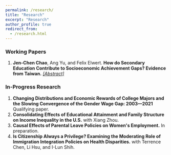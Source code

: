 ```yaml
---
permalink: /research/
title: "Research"
excerpt: "Research"
author_profile: true
redirect_from: 
  - /research.html
---
```


<div align="left"><h3>Working Papers</h3></div>
<ol>
  <li>
    <strong>Jen-Chen Chao</strong>, Ang Yu, and Felix Elwert. 
    <b>How do Secondary Education Contribute to Socioeconomic Achievement Gaps? Evidence from Taiwan.</b>
    <i><a href="#" onclick="toggle_visibility('handbook');">[Abstract]</a></i>
    <div id="handbook" style="display:none; margin-left: 20px;">
      How do schools affect socioeconomic inequality in academic achievement? Many studies have sought to characterize the role of education in the stratification system, but few have jointly studied multiple mechanisms by which schools reduce or increase inequalities. We propose a unified theoretical framework that integrates three potentially equalizing or stratifying mechanisms of an educational system: (1) unequal access to high-quality schools; (2) heterogeneous returns to attending high-quality schools; and (3) differential selection into high-quality schools by students' socioeconomic origin (SES). Applying a novel causal decomposition method to data from the Taiwan Education Panel Survey, we find about 17%-20% of the SES achievement gap can be explained by SES disparities in the attendance rate of high-quality schools. Moreover, attending high-quality schools is slightly more beneficial for lower-SES students, reducing around 7%-10% of the achievement gap. Differential selection into schools, however, explains only about 1% of the achievement inequality. The findings suggest, therefore, that unequal access to high-quality schools diminishes its equalizing power, and that redistribution of admissions to high-quality schools can help narrow the SES achievement gap
    </div>
  </li>
</ol>

<div align="left"><h3>In-Progress Research</h3></div>
<ol>
  <li><b>Changing Distributions and Economic Rewards of College Majors and the Slowing Convergence of the Gender Wage Gap: 2003—2021</b> Qualifying paper.</li>
  <li><b>Consolidating Effects of Educational Attainment and Family Structure on Income Inequality in the U.S.</b> with Xiang Zhou.</li>
  <li><b>Causal Effects of Parental Leave Policies on Women's Employment.</b> In preparation.</li>
  <li><b>Is Citizenship Always a Privilege? Examining the Moderating Role of Immigration Integration Policies on Health Disparities.</b> with Terrence Chen, Li Hsu, and I-Lun Shih.</li>
</ol>


